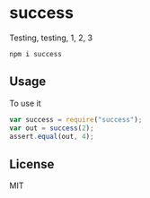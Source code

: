# success
Testing, testing, 1, 2, 3

    npm i success


## Usage
To use it

```js
var success = require("success");
var out = success(2);
assert.equal(out, 4);
```

## License
MIT
